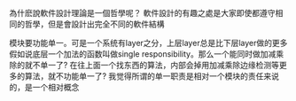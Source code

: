 為什麽說軟件設計理論是一個哲學呢？
軟件設計的有趣之處是大家即使都遵守相同的哲學，但是會設計出完全不同的軟件結構

模块要功能单一。可是一个系统有layer之分，上层layer总是比下层layer做的更多
假如说底层一个加法的函数叫做single responsibility。那么一个能同时做加减乘除的就不单一了?
在往上面一个找东西的算法，内部会掉用加减乘除边缘检测等更多的算法，就不功能单一了?
我觉得所谓的单一职责是相对一个模块的责任来说的，是一个相对概念

